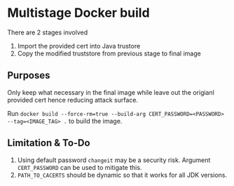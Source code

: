 # Multistage Docker build

There are 2 stages involved
1. Import the provided cert into Java trustore
2. Copy the modified truststore from previous stage to final image


## Purposes
Only keep what necessary in the final image while leave out the origianl provided cert hence reducing attack surface.

Run `docker build --force-rm=true --build-arg CERT_PASSWORD=<PASSWORD> --tag=<IMAGE_TAG> .` to build the image.

## Limitation & To-Do
1. Using default password `changeit` may be a security risk. Argument `CERT_PASSWORD` can be used to mitigate this.
2. `PATH_TO_CACERTS` should be dynamic so that it works for all JDK versions.
